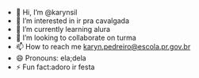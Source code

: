 - 👋 Hi, I’m @karynsil
- 👀 I’m interested in ir pra cavalgada
- 🌱 I’m currently learning alura
- 💞️ I’m looking to collaborate on turma
- 📫 How to reach me karyn.pedreiro@escola.pr.gov.br
- 😄 Pronouns: ela;dela
- ⚡ Fun fact:adoro ir festa

<!---
karynsil/karynsil is a ✨ special ✨ repository because its `README.md` (this file) appears on your GitHub profile.
You can click the Preview link to take a look at your changes.
--->
